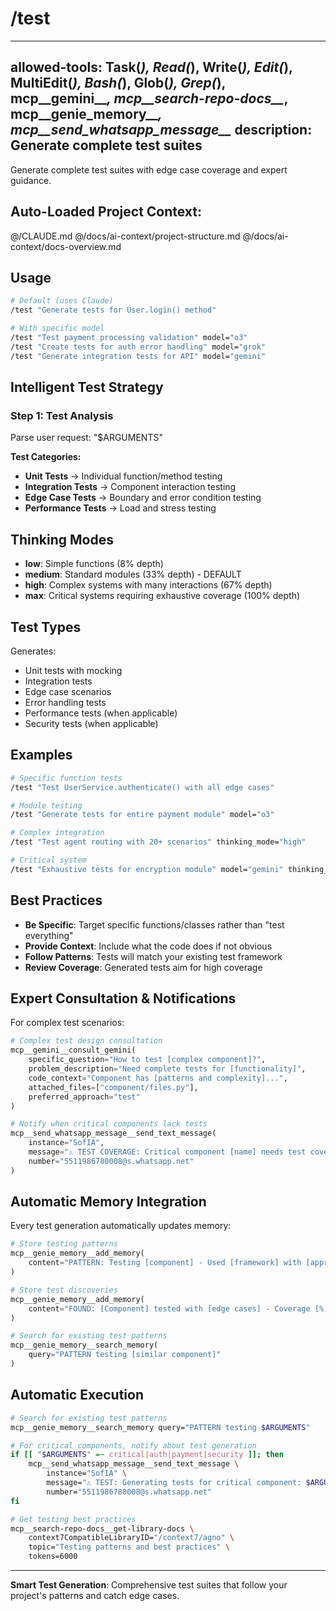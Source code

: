 # /test

---
allowed-tools: Task(*), Read(*), Write(*), Edit(*), MultiEdit(*), Bash(*), Glob(*), Grep(*), mcp__gemini__*, mcp__search-repo-docs__*, mcp__genie_memory__*, mcp__send_whatsapp_message__*
description: Generate complete test suites
---

Generate complete test suites with edge case coverage and expert guidance.

## Auto-Loaded Project Context:
@/CLAUDE.md
@/docs/ai-context/project-structure.md
@/docs/ai-context/docs-overview.md

## Usage

```bash
# Default (uses Claude)
/test "Generate tests for User.login() method"

# With specific model
/test "Test payment processing validation" model="o3"
/test "Create tests for auth error handling" model="grok"
/test "Generate integration tests for API" model="gemini"
```

## Intelligent Test Strategy

### Step 1: Test Analysis
Parse user request: "$ARGUMENTS"

**Test Categories:**
- **Unit Tests** → Individual function/method testing
- **Integration Tests** → Component interaction testing
- **Edge Case Tests** → Boundary and error condition testing
- **Performance Tests** → Load and stress testing

## Thinking Modes

- **low**: Simple functions (8% depth)
- **medium**: Standard modules (33% depth) - DEFAULT
- **high**: Complex systems with many interactions (67% depth)
- **max**: Critical systems requiring exhaustive coverage (100% depth)

## Test Types

Generates:
- Unit tests with mocking
- Integration tests
- Edge case scenarios
- Error handling tests
- Performance tests (when applicable)
- Security tests (when applicable)

## Examples

```bash
# Specific function tests
/test "Test UserService.authenticate() with all edge cases"

# Module testing
/test "Generate tests for entire payment module" model="o3"

# Complex integration
/test "Test agent routing with 20+ scenarios" thinking_mode="high"

# Critical system
/test "Exhaustive tests for encryption module" model="gemini" thinking_mode="max"
```

## Best Practices

- **Be Specific**: Target specific functions/classes rather than "test everything"
- **Provide Context**: Include what the code does if not obvious
- **Follow Patterns**: Tests will match your existing test framework
- **Review Coverage**: Generated tests aim for high coverage

## Expert Consultation & Notifications

For complex test scenarios:

```python
# Complex test design consultation
mcp__gemini__consult_gemini(
    specific_question="How to test [complex component]?",
    problem_description="Need complete tests for [functionality]",
    code_context="Component has [patterns and complexity]...",
    attached_files=["component/files.py"],
    preferred_approach="test"
)

# Notify when critical components lack tests
mcp__send_whatsapp_message__send_text_message(
    instance="SofIA",
    message="⚠️ TEST COVERAGE: Critical component [name] needs test coverage. Generated complete test suite.",
    number="5511986780008@s.whatsapp.net"
)
```

## Automatic Memory Integration

Every test generation automatically updates memory:

```python
# Store testing patterns
mcp__genie_memory__add_memory(
    content="PATTERN: Testing [component] - Used [framework] with [approach] #testing"
)

# Store test discoveries
mcp__genie_memory__add_memory(
    content="FOUND: [Component] tested with [edge cases] - Coverage [%] #coverage"
)

# Search for existing test patterns
mcp__genie_memory__search_memory(
    query="PATTERN testing [similar component]"
)
```

## Automatic Execution

```bash
# Search for existing test patterns
mcp__genie_memory__search_memory query="PATTERN testing $ARGUMENTS"

# For critical components, notify about test generation
if [[ "$ARGUMENTS" =~ critical|auth|payment|security ]]; then
    mcp__send_whatsapp_message__send_text_message \
        instance="SofIA" \
        message="⚠️ TEST: Generating tests for critical component: $ARGUMENTS" \
        number="5511986780008@s.whatsapp.net"
fi

# Get testing best practices
mcp__search-repo-docs__get-library-docs \
    context7CompatibleLibraryID="/context7/agno" \
    topic="Testing patterns and best practices" \
    tokens=6000
```

---

**Smart Test Generation**: Comprehensive test suites that follow your project's patterns and catch edge cases.